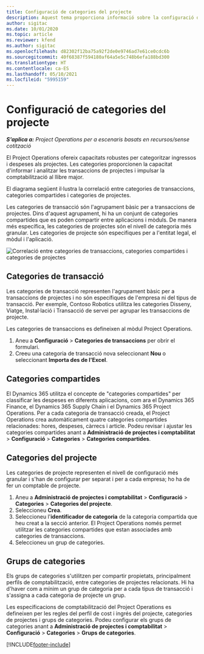 ```yaml
---
title: Configuració de categories del projecte
description: Aquest tema proporciona informació sobre la configuració de categories de projectes.
author: sigitac
ms.date: 10/01/2020
ms.topic: article
ms.reviewer: kfend
ms.author: sigitac
ms.openlocfilehash: d82302f12ba75a92f2de0e9746ad7e61ce0cdc6b
ms.sourcegitcommit: 40f68387f594180af64a5e5c748b6efa188bd300
ms.translationtype: HT
ms.contentlocale: ca-ES
ms.lasthandoff: 05/10/2021
ms.locfileid: "5995159"
---
```

# <a name="configure-project-categories"></a>Configuració de categories del projecte

_**S'aplica a:** Project Operations per a escenaris basats en recursos/sense cotització_

El Project Operations ofereix capacitats robustes per categoritzar ingressos i despeses als projectes. Les categories proporcionen la capacitat d'informar i analitzar les transaccions de projectes i impulsar la comptabilització al llibre major.

El diagrama següent il·lustra la correlació entre categories de transaccions, categories compartides i categories de projectes. 

Les categories de transacció són l'agrupament bàsic per a transaccions de projectes. Dins d'aquest agrupament, hi ha un conjunt de categories compartides que es poden compartir entre aplicacions i mòduls. De manera més específica, les categories de projectes són el nivell de categoria més granular. Les categories de projecte són especifiques per a l'entitat legal, el mòdul i l'aplicació.

![Correlació entre categories de transaccions, categories compartides i categories de projectes](media/project-categories.png)

## <a name="transaction-categories"></a>Categories de transacció

Les categories de transacció representen l'agrupament bàsic per a transaccions de projectes i no són específiques de l'empresa ni del tipus de transacció. Per exemple, Contoso Robotics utilitza les categories Disseny, Viatge, Instal·lació i Transacció de servei per agrupar les transaccions de projecte.

Les categories de transaccions es defineixen al mòdul Project Operations. 
1. Aneu a **Configuració** \> **Categories de transaccions** per obrir el formulari. 
2. Creeu una categoria de transacció nova seleccionant **Nou** o seleccionant **Importa des de l'Excel**.

## <a name="shared-categories"></a>Categories compartides

El Dynamics 365 utilitza el concepte de "categories compartides" per classificar les despeses en diferents aplicacions, com ara el Dynamics 365 Finance, el Dynamics 365 Supply Chain i el Dynamics 365 Project Operations. Per a cada categoria de transacció creada, el Project Operations crea automàticament quatre categories compartides relacionades: hores, despeses, càrrecs i article. Podeu revisar i ajustar les categories compartides anant a **Administració de projectes i comptabilitat** \> **Configuració** \> **Categories** \> **Categories compartides**.

## <a name="project-categories"></a>Categories del projecte

Les categories de projecte representen el nivell de configuració més granular i s'han de configurar per separat i per a cada empresa; ho ha de fer un comptable de projecte.

1. Aneu a **Administració de projectes i comptabilitat** \> **Configuració** \> **Categories** \> **Categories del projecte**.
2. Seleccioneu **Crea**.
3. Seleccioneu l'**identificador de categoria** de la categoria compartida que heu creat a la secció anterior. El Project Operations només permet utilitzar les categories compartides que estan associades amb categories de transaccions.
4. Seleccioneu un grup de categories.

## <a name="category-groups"></a>Grups de categories

Els grups de categories s'utilitzen per compartir propietats, principalment perfils de comptabilització, entre categories de projectes relacionats. Hi ha d'haver com a mínim un grup de categoria per a cada tipus de transacció i s'assigna a cada categoria de projecte un grup.

Les especificacions de comptabilització del Project Operations es defineixen per les regles del perfil de cost i ingrés del projecte, categories de projectes i grups de categories. Podeu configurar els grups de categories anant a **Administració de projectes i comptabilitat** \> **Configuració** \> **Categories** \> **Grups de categories**.


[!INCLUDE[footer-include](../includes/footer-banner.md)]